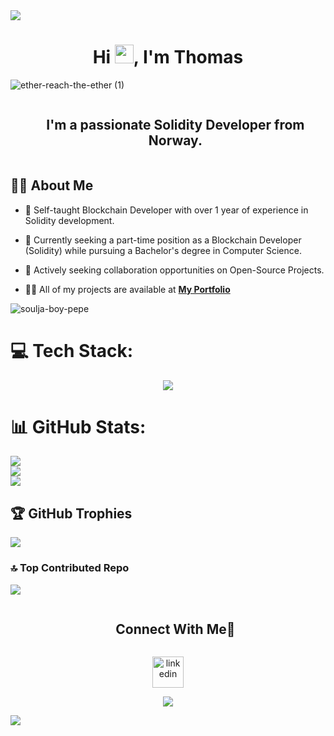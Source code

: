 <!--horizontal divider(gradiant)-->
<img src="https://user-images.githubusercontent.com/73097560/115834477-dbab4500-a447-11eb-908a-139a6edaec5c.gif">

<h1 align="center">Hi <img src="https://raw.githubusercontent.com/MartinHeinz/MartinHeinz/master/wave.gif" width="30px">, I'm Thomas</h1>

![ether-reach-the-ether (1)](https://github.com/ThomasHeim11/badges/assets/106417552/e66d7303-3b2d-4fa6-b20c-02c43013f0d2)

<!--h2 without bottom border-->
<div id="user-content-toc">
  <ul align="center">
    <summary><h2 style="display: inline-block">I'm a passionate Solidity Developer from Norway.</h2></summary>
  </ul>
</div>


## 🙋‍♂️ About Me

- 🔭 Self-taught Blockchain Developer with over 1 year of experience in Solidity development.

- 🌱 Currently seeking a part-time position as a Blockchain Developer (Solidity) while pursuing a Bachelor's degree in Computer Science.

- 👯 Actively seeking collaboration opportunities on Open-Source Projects.

- 👨‍💻 All of my projects are available at **[My Portfolio](https://thomasheim.netlify.app/)**

![soulja-boy-pepe](https://github.com/ThomasHeim11/badges/assets/106417552/eae4412e-cb91-45a0-95c0-15186ce68f4e)


# 💻 Tech Stack:

<!--h1 without bottom border-->
<div id="user-content-toc">
  <ul align="center">
  </ul>
</div>
<!--tech stack icons-->
<p align="center">
  <a href="https://skillicons.dev">
    <img src="https://skillicons.dev/icons?i=solidity,js,nodejs,react,html,tailwind,nextjs,git,github&perline=14" 
  </a> 
  </a>
</p>
<iconify-icon icon="logos:hardhat"></iconify-icon>


# 📊 GitHub Stats:
![](https://github-readme-stats.vercel.app/api?username=ThomasHeim11&theme=algolia&hide_border=false&include_all_commits=true&count_private=true)<br/>
![](https://github-readme-streak-stats.herokuapp.com/?user=ThomasHeim11&theme=algolia&hide_border=false)<br/>
![](https://github-readme-stats.vercel.app/api/top-langs/?username=ThomasHeim11&theme=algolia&hide_border=false&include_all_commits=true&count_private=true&layout=compact)

## 🏆 GitHub Trophies
![](https://github-profile-trophy.vercel.app/?username=ThomasHeim11&theme=tokyonight&no-frame=false&no-bg=false&margin-w=4)

### 🔝 Top Contributed Repo
![](https://github-contributor-stats.vercel.app/api?username=ThomasHeim11&limit=5&theme=algolia&combine_all_yearly_contributions=true)

<!-- Connect with me -->
<!--h2 without bottom border-->
<div id="user-content-toc">
  <ul align="center">
    <summary><h2 style="display: inline-block">Connect With Me🤝</h2></summary>
  </ul>
</div>

<!--icons and links-->
<p align="center">
<a href="https://www.linkedin.com/in/ThomasHeim11/" target="blank"><img align="center" src="https://user-images.githubusercontent.com/88904952/234979284-68c11d7f-1acc-4f0c-ac78-044e1037d7b0.png" alt="linkedin" height="50" width="50" /></a>
</p>


<!--profile visit count-->
<div align="center">
  
[![](https://visitcount.itsvg.in/api?id=ThomasHeim11&icon=3&color=6)](https://visitcount.itsvg.in)
  
</div>

<!--horizontal divider(gradiant)-->
<img src="https://user-images.githubusercontent.com/73097560/115834477-dbab4500-a447-11eb-908a-139a6edaec5c.gif">
